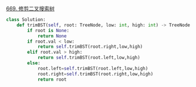 [669. 修剪二叉搜索树](https://leetcode-cn.com/problems/trim-a-binary-search-tree/)

```python
class Solution:
    def trimBST(self, root: TreeNode, low: int, high: int) -> TreeNode:
        if root is None:
            return None
        if root.val < low:
            return self.trimBST(root.right,low,high)
        elif root.val > high:
            return self.trimBST(root.left,low,high)
        else:
            root.left=self.trimBST(root.left,low,high)
            root.right=self.trimBST(root.right,low,high)
            return root
```